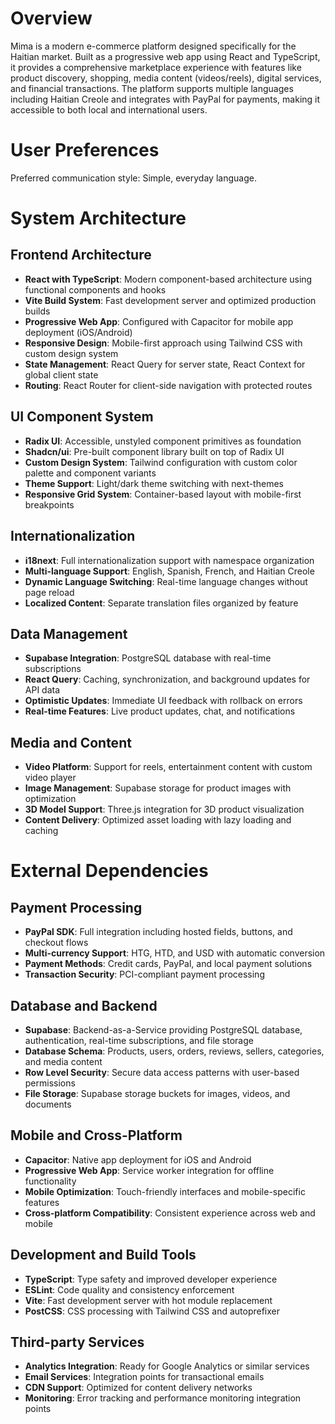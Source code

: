 # Overview

Mima is a modern e-commerce platform designed specifically for the Haitian market. Built as a progressive web app using React and TypeScript, it provides a comprehensive marketplace experience with features like product discovery, shopping, media content (videos/reels), digital services, and financial transactions. The platform supports multiple languages including Haitian Creole and integrates with PayPal for payments, making it accessible to both local and international users.

# User Preferences

Preferred communication style: Simple, everyday language.

# System Architecture

## Frontend Architecture
- **React with TypeScript**: Modern component-based architecture using functional components and hooks
- **Vite Build System**: Fast development server and optimized production builds
- **Progressive Web App**: Configured with Capacitor for mobile app deployment (iOS/Android)
- **Responsive Design**: Mobile-first approach using Tailwind CSS with custom design system
- **State Management**: React Query for server state, React Context for global client state
- **Routing**: React Router for client-side navigation with protected routes

## UI Component System
- **Radix UI**: Accessible, unstyled component primitives as foundation
- **Shadcn/ui**: Pre-built component library built on top of Radix UI
- **Custom Design System**: Tailwind configuration with custom color palette and component variants
- **Theme Support**: Light/dark theme switching with next-themes
- **Responsive Grid System**: Container-based layout with mobile-first breakpoints

## Internationalization
- **i18next**: Full internationalization support with namespace organization
- **Multi-language Support**: English, Spanish, French, and Haitian Creole
- **Dynamic Language Switching**: Real-time language changes without page reload
- **Localized Content**: Separate translation files organized by feature

## Data Management
- **Supabase Integration**: PostgreSQL database with real-time subscriptions
- **React Query**: Caching, synchronization, and background updates for API data
- **Optimistic Updates**: Immediate UI feedback with rollback on errors
- **Real-time Features**: Live product updates, chat, and notifications

## Media and Content
- **Video Platform**: Support for reels, entertainment content with custom video player
- **Image Management**: Supabase storage for product images with optimization
- **3D Model Support**: Three.js integration for 3D product visualization
- **Content Delivery**: Optimized asset loading with lazy loading and caching

# External Dependencies

## Payment Processing
- **PayPal SDK**: Full integration including hosted fields, buttons, and checkout flows
- **Multi-currency Support**: HTG, HTD, and USD with automatic conversion
- **Payment Methods**: Credit cards, PayPal, and local payment solutions
- **Transaction Security**: PCI-compliant payment processing

## Database and Backend
- **Supabase**: Backend-as-a-Service providing PostgreSQL database, authentication, real-time subscriptions, and file storage
- **Database Schema**: Products, users, orders, reviews, sellers, categories, and media content
- **Row Level Security**: Secure data access patterns with user-based permissions
- **File Storage**: Supabase storage buckets for images, videos, and documents

## Mobile and Cross-Platform
- **Capacitor**: Native app deployment for iOS and Android
- **Progressive Web App**: Service worker integration for offline functionality
- **Mobile Optimization**: Touch-friendly interfaces and mobile-specific features
- **Cross-platform Compatibility**: Consistent experience across web and mobile

## Development and Build Tools
- **TypeScript**: Type safety and improved developer experience
- **ESLint**: Code quality and consistency enforcement
- **Vite**: Fast development server with hot module replacement
- **PostCSS**: CSS processing with Tailwind CSS and autoprefixer

## Third-party Services
- **Analytics Integration**: Ready for Google Analytics or similar services
- **Email Services**: Integration points for transactional emails
- **CDN Support**: Optimized for content delivery networks
- **Monitoring**: Error tracking and performance monitoring integration points